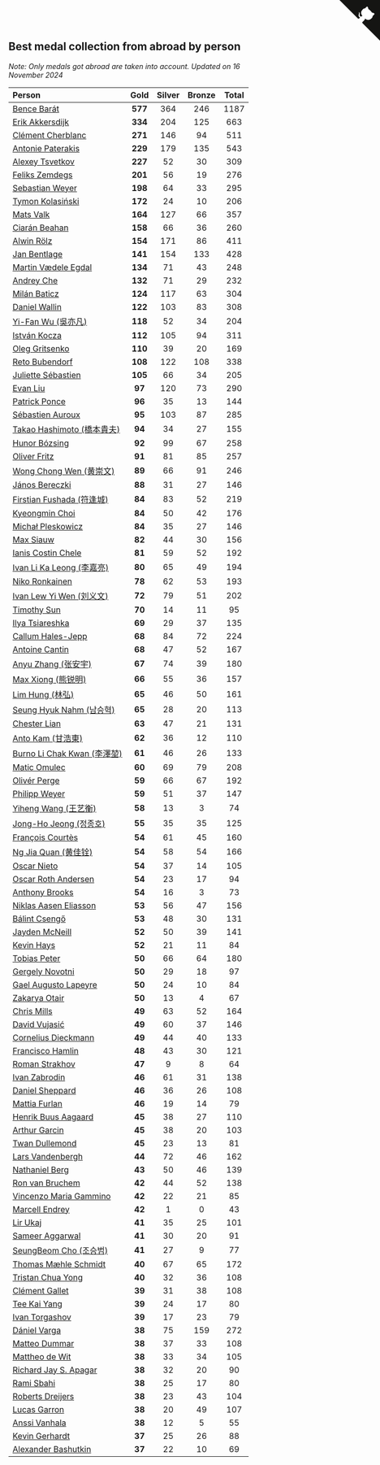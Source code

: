 ## Best medal collection from abroad by person

*Note: Only medals got abroad are taken into account.*
*Updated on 16 November 2024*

| Person | Gold | Silver | Bronze | Total |
| :--- | :--: | :--: | :--: | :--: |
| [Bence Barát](https://www.worldcubeassociation.org/persons/2008BARA01) | **577** | 364 | 246 | 1187 |
| [Erik Akkersdijk](https://www.worldcubeassociation.org/persons/2005AKKE01) | **334** | 204 | 125 | 663 |
| [Clément Cherblanc](https://www.worldcubeassociation.org/persons/2014CHER05) | **271** | 146 | 94 | 511 |
| [Antonie Paterakis](https://www.worldcubeassociation.org/persons/2012PATE01) | **229** | 179 | 135 | 543 |
| [Alexey Tsvetkov](https://www.worldcubeassociation.org/persons/2017TSVE02) | **227** | 52 | 30 | 309 |
| [Feliks Zemdegs](https://www.worldcubeassociation.org/persons/2009ZEMD01) | **201** | 56 | 19 | 276 |
| [Sebastian Weyer](https://www.worldcubeassociation.org/persons/2010WEYE02) | **198** | 64 | 33 | 295 |
| [Tymon Kolasiński](https://www.worldcubeassociation.org/persons/2016KOLA02) | **172** | 24 | 10 | 206 |
| [Mats Valk](https://www.worldcubeassociation.org/persons/2007VALK01) | **164** | 127 | 66 | 357 |
| [Ciarán Beahan](https://www.worldcubeassociation.org/persons/2012BEAH01) | **158** | 66 | 36 | 260 |
| [Alwin Rölz](https://www.worldcubeassociation.org/persons/2016ROLZ01) | **154** | 171 | 86 | 411 |
| [Jan Bentlage](https://www.worldcubeassociation.org/persons/2010BENT01) | **141** | 154 | 133 | 428 |
| [Martin Vædele Egdal](https://www.worldcubeassociation.org/persons/2013EGDA02) | **134** | 71 | 43 | 248 |
| [Andrey Che](https://www.worldcubeassociation.org/persons/2015CHEA01) | **132** | 71 | 29 | 232 |
| [Milán Baticz](https://www.worldcubeassociation.org/persons/2005BATI01) | **124** | 117 | 63 | 304 |
| [Daniel Wallin](https://www.worldcubeassociation.org/persons/2013WALL03) | **122** | 103 | 83 | 308 |
| [Yi-Fan Wu (吳亦凡)](https://www.worldcubeassociation.org/persons/2010WUIF01) | **118** | 52 | 34 | 204 |
| [István Kocza](https://www.worldcubeassociation.org/persons/2005KOCZ01) | **112** | 105 | 94 | 311 |
| [Oleg Gritsenko](https://www.worldcubeassociation.org/persons/2011GRIT01) | **110** | 39 | 20 | 169 |
| [Reto Bubendorf](https://www.worldcubeassociation.org/persons/2012BUBE01) | **108** | 122 | 108 | 338 |
| [Juliette Sébastien](https://www.worldcubeassociation.org/persons/2014SEBA01) | **105** | 66 | 34 | 205 |
| [Evan Liu](https://www.worldcubeassociation.org/persons/2009LIUE01) | **97** | 120 | 73 | 290 |
| [Patrick Ponce](https://www.worldcubeassociation.org/persons/2012PONC02) | **96** | 35 | 13 | 144 |
| [Sébastien Auroux](https://www.worldcubeassociation.org/persons/2008AURO01) | **95** | 103 | 87 | 285 |
| [Takao Hashimoto (橋本貴夫)](https://www.worldcubeassociation.org/persons/2007HASH01) | **94** | 34 | 27 | 155 |
| [Hunor Bózsing](https://www.worldcubeassociation.org/persons/2009BOZS01) | **92** | 99 | 67 | 258 |
| [Oliver Fritz](https://www.worldcubeassociation.org/persons/2014FRIT02) | **91** | 81 | 85 | 257 |
| [Wong Chong Wen (黄崇文)](https://www.worldcubeassociation.org/persons/2014WENW01) | **89** | 66 | 91 | 246 |
| [János Bereczki](https://www.worldcubeassociation.org/persons/2018BERE01) | **88** | 31 | 27 | 146 |
| [Firstian Fushada (符逢城)](https://www.worldcubeassociation.org/persons/2015FUSH01) | **84** | 83 | 52 | 219 |
| [Kyeongmin Choi](https://www.worldcubeassociation.org/persons/2017CHOI07) | **84** | 50 | 42 | 176 |
| [Michał Pleskowicz](https://www.worldcubeassociation.org/persons/2009PLES01) | **84** | 35 | 27 | 146 |
| [Max Siauw](https://www.worldcubeassociation.org/persons/2017SIAU02) | **82** | 44 | 30 | 156 |
| [Ianis Costin Chele](https://www.worldcubeassociation.org/persons/2021CHEL01) | **81** | 59 | 52 | 192 |
| [Ivan Li Ka Leong (李嘉亮)](https://www.worldcubeassociation.org/persons/2015LEON02) | **80** | 65 | 49 | 194 |
| [Niko Ronkainen](https://www.worldcubeassociation.org/persons/2010RONK01) | **78** | 62 | 53 | 193 |
| [Ivan Lew Yi Wen (刘义文)](https://www.worldcubeassociation.org/persons/2012WENI01) | **72** | 79 | 51 | 202 |
| [Timothy Sun](https://www.worldcubeassociation.org/persons/2007SUNT01) | **70** | 14 | 11 | 95 |
| [Ilya Tsiareshka](https://www.worldcubeassociation.org/persons/2012TERE01) | **69** | 29 | 37 | 135 |
| [Callum Hales-Jepp](https://www.worldcubeassociation.org/persons/2012HALE01) | **68** | 84 | 72 | 224 |
| [Antoine Cantin](https://www.worldcubeassociation.org/persons/2010CANT02) | **68** | 47 | 52 | 167 |
| [Anyu Zhang (张安宇)](https://www.worldcubeassociation.org/persons/2012ZHAN08) | **67** | 74 | 39 | 180 |
| [Max Xiong (熊锐明)](https://www.worldcubeassociation.org/persons/2015XION03) | **66** | 55 | 36 | 157 |
| [Lim Hung (林弘)](https://www.worldcubeassociation.org/persons/2016HUNG08) | **65** | 46 | 50 | 161 |
| [Seung Hyuk Nahm (남승혁)](https://www.worldcubeassociation.org/persons/2013NAHM01) | **65** | 28 | 20 | 113 |
| [Chester Lian](https://www.worldcubeassociation.org/persons/2009LIAN03) | **63** | 47 | 21 | 131 |
| [Anto Kam (甘浩東)](https://www.worldcubeassociation.org/persons/2017TUNG13) | **62** | 36 | 12 | 110 |
| [Burno Li Chak Kwan (李澤堃)](https://www.worldcubeassociation.org/persons/2017KWAN05) | **61** | 46 | 26 | 133 |
| [Matic Omulec](https://www.worldcubeassociation.org/persons/2010OMUL02) | **60** | 69 | 79 | 208 |
| [Olivér Perge](https://www.worldcubeassociation.org/persons/2007PERG01) | **59** | 66 | 67 | 192 |
| [Philipp Weyer](https://www.worldcubeassociation.org/persons/2010WEYE01) | **59** | 51 | 37 | 147 |
| [Yiheng Wang (王艺衡)](https://www.worldcubeassociation.org/persons/2019WANY36) | **58** | 13 | 3 | 74 |
| [Jong-Ho Jeong (정종호)](https://www.worldcubeassociation.org/persons/2008JONG03) | **55** | 35 | 35 | 125 |
| [François Courtès](https://www.worldcubeassociation.org/persons/2008COUR01) | **54** | 61 | 45 | 160 |
| [Ng Jia Quan (黄佳铨)](https://www.worldcubeassociation.org/persons/2015QUAN03) | **54** | 58 | 54 | 166 |
| [Oscar Nieto](https://www.worldcubeassociation.org/persons/2014NIET03) | **54** | 37 | 14 | 105 |
| [Oscar Roth Andersen](https://www.worldcubeassociation.org/persons/2008ANDE02) | **54** | 23 | 17 | 94 |
| [Anthony Brooks](https://www.worldcubeassociation.org/persons/2008SEAR01) | **54** | 16 | 3 | 73 |
| [Niklas Aasen Eliasson](https://www.worldcubeassociation.org/persons/2021ELIA01) | **53** | 56 | 47 | 156 |
| [Bálint Csengő](https://www.worldcubeassociation.org/persons/2019CSEN01) | **53** | 48 | 30 | 131 |
| [Jayden McNeill](https://www.worldcubeassociation.org/persons/2012MCNE01) | **52** | 50 | 39 | 141 |
| [Kevin Hays](https://www.worldcubeassociation.org/persons/2009HAYS01) | **52** | 21 | 11 | 84 |
| [Tobias Peter](https://www.worldcubeassociation.org/persons/2014PETE03) | **50** | 66 | 64 | 180 |
| [Gergely Novotni](https://www.worldcubeassociation.org/persons/2016NOVO01) | **50** | 29 | 18 | 97 |
| [Gael Augusto Lapeyre](https://www.worldcubeassociation.org/persons/2018LAPE01) | **50** | 24 | 10 | 84 |
| [Zakarya Otair](https://www.worldcubeassociation.org/persons/2021OTAI01) | **50** | 13 | 4 | 67 |
| [Chris Mills](https://www.worldcubeassociation.org/persons/2014MILL04) | **49** | 63 | 52 | 164 |
| [David Vujasić](https://www.worldcubeassociation.org/persons/2015VUJA01) | **49** | 60 | 37 | 146 |
| [Cornelius Dieckmann](https://www.worldcubeassociation.org/persons/2009DIEC01) | **49** | 44 | 40 | 133 |
| [Francisco Hamlin](https://www.worldcubeassociation.org/persons/2012HAML01) | **48** | 43 | 30 | 121 |
| [Roman Strakhov](https://www.worldcubeassociation.org/persons/2012STRA02) | **47** | 9 | 8 | 64 |
| [Ivan Zabrodin](https://www.worldcubeassociation.org/persons/2012ZABR01) | **46** | 61 | 31 | 138 |
| [Daniel Sheppard](https://www.worldcubeassociation.org/persons/2009SHEP01) | **46** | 36 | 26 | 108 |
| [Mattia Furlan](https://www.worldcubeassociation.org/persons/2013FURL01) | **46** | 19 | 14 | 79 |
| [Henrik Buus Aagaard](https://www.worldcubeassociation.org/persons/2006BUUS01) | **45** | 38 | 27 | 110 |
| [Arthur Garcin](https://www.worldcubeassociation.org/persons/2014GARC27) | **45** | 38 | 20 | 103 |
| [Twan Dullemond](https://www.worldcubeassociation.org/persons/2018DULL01) | **45** | 23 | 13 | 81 |
| [Lars Vandenbergh](https://www.worldcubeassociation.org/persons/2003VAND01) | **44** | 72 | 46 | 162 |
| [Nathaniel Berg](https://www.worldcubeassociation.org/persons/2012BERG04) | **43** | 50 | 46 | 139 |
| [Ron van Bruchem](https://www.worldcubeassociation.org/persons/2003BRUC01) | **42** | 44 | 52 | 138 |
| [Vincenzo Maria Gammino](https://www.worldcubeassociation.org/persons/2016GAMM01) | **42** | 22 | 21 | 85 |
| [Marcell Endrey](https://www.worldcubeassociation.org/persons/2007ENDR01) | **42** | 1 | 0 | 43 |
| [Lir Ukaj](https://www.worldcubeassociation.org/persons/2016UKAJ01) | **41** | 35 | 25 | 101 |
| [Sameer Aggarwal](https://www.worldcubeassociation.org/persons/2017AGGA01) | **41** | 30 | 20 | 91 |
| [SeungBeom Cho (조승범)](https://www.worldcubeassociation.org/persons/2012CHOS01) | **41** | 27 | 9 | 77 |
| [Thomas Mæhle Schmidt](https://www.worldcubeassociation.org/persons/2013SCHM02) | **40** | 67 | 65 | 172 |
| [Tristan Chua Yong](https://www.worldcubeassociation.org/persons/2016YONG02) | **40** | 32 | 36 | 108 |
| [Clément Gallet](https://www.worldcubeassociation.org/persons/2004GALL02) | **39** | 31 | 38 | 108 |
| [Tee Kai Yang](https://www.worldcubeassociation.org/persons/2017YANG59) | **39** | 24 | 17 | 80 |
| [Ivan Torgashov](https://www.worldcubeassociation.org/persons/2011TORG01) | **39** | 17 | 23 | 79 |
| [Dániel Varga](https://www.worldcubeassociation.org/persons/2008VARG01) | **38** | 75 | 159 | 272 |
| [Matteo Dummar](https://www.worldcubeassociation.org/persons/2017DUMM01) | **38** | 37 | 33 | 108 |
| [Mattheo de Wit](https://www.worldcubeassociation.org/persons/2015WITM01) | **38** | 33 | 34 | 105 |
| [Richard Jay S. Apagar](https://www.worldcubeassociation.org/persons/2010APAG01) | **38** | 32 | 20 | 90 |
| [Rami Sbahi](https://www.worldcubeassociation.org/persons/2011SBAH01) | **38** | 25 | 17 | 80 |
| [Roberts Dreijers](https://www.worldcubeassociation.org/persons/2018DREI02) | **38** | 23 | 43 | 104 |
| [Lucas Garron](https://www.worldcubeassociation.org/persons/2006GARR01) | **38** | 20 | 49 | 107 |
| [Anssi Vanhala](https://www.worldcubeassociation.org/persons/2005VANH01) | **38** | 12 | 5 | 55 |
| [Kevin Gerhardt](https://www.worldcubeassociation.org/persons/2013GERH01) | **37** | 25 | 26 | 88 |
| [Alexander Bashutkin](https://www.worldcubeassociation.org/persons/2017BASH04) | **37** | 22 | 10 | 69 |


<a href="https://github.com/jonatanklosko/wca_statistics" class="github-corner" aria-label="View source on Github"><svg width="80" height="80" viewBox="0 0 250 250" style="fill:#151513; color:#fff; position: absolute; top: 0; border: 0; right: 0;" aria-hidden="true"><path d="M0,0 L115,115 L130,115 L142,142 L250,250 L250,0 Z"></path><path d="M128.3,109.0 C113.8,99.7 119.0,89.6 119.0,89.6 C122.0,82.7 120.5,78.6 120.5,78.6 C119.2,72.0 123.4,76.3 123.4,76.3 C127.3,80.9 125.5,87.3 125.5,87.3 C122.9,97.6 130.6,101.9 134.4,103.2" fill="currentColor" style="transform-origin: 130px 106px;" class="octo-arm"></path><path d="M115.0,115.0 C114.9,115.1 118.7,116.5 119.8,115.4 L133.7,101.6 C136.9,99.2 139.9,98.4 142.2,98.6 C133.8,88.0 127.5,74.4 143.8,58.0 C148.5,53.4 154.0,51.2 159.7,51.0 C160.3,49.4 163.2,43.6 171.4,40.1 C171.4,40.1 176.1,42.5 178.8,56.2 C183.1,58.6 187.2,61.8 190.9,65.4 C194.5,69.0 197.7,73.2 200.1,77.6 C213.8,80.2 216.3,84.9 216.3,84.9 C212.7,93.1 206.9,96.0 205.4,96.6 C205.1,102.4 203.0,107.8 198.3,112.5 C181.9,128.9 168.3,122.5 157.7,114.1 C157.9,116.9 156.7,120.9 152.7,124.9 L141.0,136.5 C139.8,137.7 141.6,141.9 141.8,141.8 Z" fill="currentColor" class="octo-body"></path></svg></a><style>.github-corner:hover .octo-arm{animation:octocat-wave 560ms ease-in-out}@keyframes octocat-wave{0%,100%{transform:rotate(0)}20%,60%{transform:rotate(-25deg)}40%,80%{transform:rotate(10deg)}}@media (max-width:500px){.github-corner:hover .octo-arm{animation:none}.github-corner .octo-arm{animation:octocat-wave 560ms ease-in-out}}</style>
